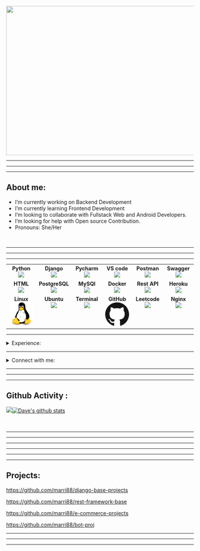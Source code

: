 <br/>


<img align="center" alt="" src="https://qph.fs.quoracdn.net/main-qimg-4882dffad9e8561c9a30ba843b8ebf57" width="900" height="400" /> 



---
---
---


## About me:

-  I’m currently working on Backend Development 
-  I’m currently learning Frontend Development 
-  I’m looking to collaborate with Fullstack Web and Android Developers.
-  I’m looking for help with Open source Contribution.
-  Pronouns: She/Her


<br/>

---
---
---


<table>
  <tbody>
    <tr valign="top">
      </td>
      <td width="16.6%" align="center">
        <span><b>Python</b></span><br>
        <img height="64px" src="https://cdn.svgporn.com/logos/python.svg">
      </td>
      <td width="16.6%" align="center">
        <span><b>Django</b></span><br>
        <img height="64px" src="https://cdn.svgporn.com/logos/django.svg">
      </td>
      <td width="16.6%" align="center">
        <span><b>Pycharm</b></span><br>
        <img height="60px" src="https://tehnichka.pro/wp-content/uploads/2019/09/pycharm_logo.svg.png">
      </td>
      <td width="16.6%" align="center">
        <span><b>VS code</b></span><br>
        <img height="64px" src="https://cdn.svgporn.com/logos/visual-studio-code.svg">
          </td>
       <td width="16.6%" align="center">
        <span><b>Postman</b></span><br>
        <img height="64px" src="https://cdn.svgporn.com/logos/postman.svg">
            <td width="16.6%" align="center">
        <span><b>Swagger</b></span><br>
        <img height="64px" src="https://seeklogo.com/images/S/swagger-logo-A49F73BAF4-seeklogo.com.png">
       </td> 
       </tr>
    <tr valign="top">
      <td width="16.6%" align="center">
        <span><b>HTML</b></span><br>
        <img height="64px" src="https://cdn.svgporn.com/logos/html-5.svg">
      </td>
      <td width="16.6%" align="center">
        <span><b>PostgreSQL</b></span><br>
        <img height="64px" src="https://cdn.svgporn.com/logos/postgresql.svg">
      </td>
      <td width="16.6%" align="center">
        <span><b>MySQl</b></span><br>
        <img height="64px" src="https://cdn.svgporn.com/logos/mysql.svg">
      </td>
      <td width="16.6%" align="center">
        <span><b>Docker</b></span><br>
        <img height="64px" src="https://cdn.svgporn.com/logos/docker-icon.svg">
      </td>
            </td>
       <td width="16.6%" align="center">
        <span><b>Rest API</b></span><br>
        <img height="64px" src="https://en.proft.me/media/android/android_retrofit_icon.png">
      </td>
               <td width="16.6%" align="center">
        <span><b>Heroku</b></span><br>
        <img height="64px" src="https://cdn.svgporn.com/logos/heroku-icon.svg">
      </td>
    </tr>
    <tr valign="top">
      <td width="16.6%" align="center">
        <span><b>Linux</b></span><br>
        <img height="64px" src="https://raw.githubusercontent.com/devicons/devicon/master/icons/linux/linux-original.svg">
      </td>
      <td width="16.6%" align="center">
        <span><b>Ubuntu</b></span><br>
        <img height="64px" src="https://cdn.svgporn.com/logos/ubuntu.svg">
      </td>
      <td width="16.6%" align="center">
        <span><b>Terminal</b></span><br>
        <img height="64px" src="https://cdn.svgporn.com/logos/terminal.svg">
      </td>
      <td width="16.6%" align="center">
        <span><b>GitHub</b></span><br>
        <img height="64px" src="https://raw.githubusercontent.com/github/explore/78df643247d429f6cc873026c0622819ad797942/topics/github/github.png">
         <td width="16.6%" align="center">
        <span><b>Leetcode</b></span><br>
        <img height="64px" src="https://upload.wikimedia.org/wikipedia/commons/1/19/LeetCode_logo_black.png"> </td>
              <td width="16.6%" align="center">
        <span><b>Nginx</b></span><br>
        <img height="64px" src="https://camo.githubusercontent.com/6e9f3840e93aa25e8982c5b377f88e91aec0af5c/68747470733a2f2f63646e2e6f70656e6272696467652e636f6d2f6173736574732f696d616765732f6f70656e6272696467652d6e67696e782d736d616c6c2e706e67">
      </td>
  </tbody>
</table>

---

<details>
<summary> Experience: </summary>


  
<br/>

</details>

---

<details>
<summary> Connect with me: </summary>  

<br/>

<a href="https://t.me/aimiranarzhigitova">
  <img align="left" alt="Telegram" width="22px" src="https://web.telegram.org/img/logo_share.png" />
</a>

<a href="https://github.com/marri88">
  <img align="left" alt="Github" width="22px" src="https://upload.wikimedia.org/wikipedia/commons/thumb/a/ae/Github-desktop-logo-symbol.svg/1024px-Github-desktop-logo-symbol.svg.png" />
</a>

<a href="https://instagram.com//">
  <img align="left" alt="Instagram" width="22px" src="https://upload.wikimedia.org/wikipedia/commons/thumb/a/a5/Instagram_icon.png/600px-Instagram_icon.png" />
</a>

<a href="https://www.facebook.com//">
  <img align="left" alt="Facebook" width="22px" src="https://facebookbrand.com/wp-content/uploads/2019/04/f_logo_RGB-Hex-Blue_512.png?w=512&h=512" />
</a>

<a href="https://twitter.com/">
  <img align="left" alt="Twitter" width="22px" src="https://cdn2.iconfinder.com/data/icons/metro-uinvert-dock/256/Twitter_NEW.png" />
</a>

<a href="https://linkedin.com//">
  <img align="left" alt="Linkdein" width="22px" src="https://cdn3.iconfinder.com/data/icons/inficons/512/linkedin.png" />
</a>

<br/>

</details>

---
---
---
## Github Activity :

<a href="https://github.com/marri88">
  <img align="left" src="https://github-readme-stats.vercel.app/api/top-langs/?username=marri88&theme=tokyonight" />
  </a>

<a href="https://github.com/marri88">
 <img align="center" src="https://github-readme-stats.vercel.app/api?username=marri88&show_icons=true&theme=tokyonight&line_height=27" alt="Dave's github stats"/>
</a>

<br/>
<br/>
<br/>

---
---
---




---
---
---

## Projects:
  
https://github.com/marri88/django-base-projects

https://github.com/marri88/rest-framework-base

https://github.com/marri88/e-commerce-projects
 
https://github.com/marri88/bot-proj

---
---
---
